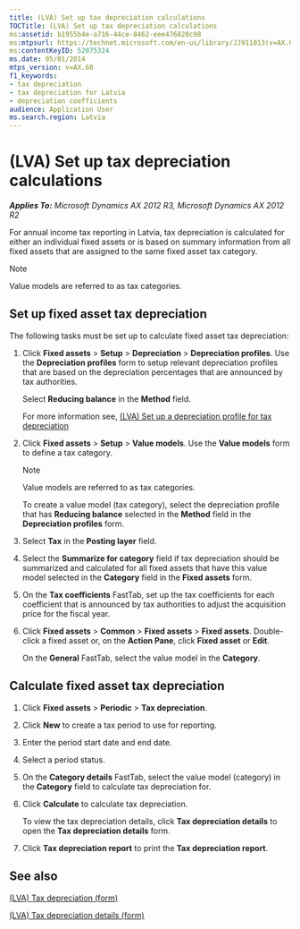 ```yaml
---
title: (LVA) Set up tax depreciation calculations
TOCTitle: (LVA) Set up tax depreciation calculations
ms:assetid: b1955b4e-a716-44ce-8462-eee476820c98
ms:mtpsurl: https://technet.microsoft.com/en-us/library/JJ911013(v=AX.60)
ms:contentKeyID: 52075324
ms.date: 05/01/2014
mtps_version: v=AX.60
f1_keywords:
- tax depreciation
- tax depreciation for Latvia
- depreciation coefficients
audience: Application User
ms.search.region: Latvia
---
```


# (LVA) Set up tax depreciation calculations 


_**Applies To:** Microsoft Dynamics AX 2012 R3, Microsoft Dynamics AX 2012 R2_

For annual income tax reporting in Latvia, tax depreciation is calculated for either an individual fixed assets or is based on summary information from all fixed assets that are assigned to the same fixed asset tax category.


> [!NOTE]
> <P>Value models are referred to as tax categories.</P>



## Set up fixed asset tax depreciation

The following tasks must be set up to calculate fixed asset tax depreciation:

1.  Click **Fixed assets** \> **Setup** \> **Depreciation** \> **Depreciation profiles**. Use the **Depreciation profiles** form to setup relevant depreciation profiles that are based on the depreciation percentages that are announced by tax authorities.
    
    Select **Reducing balance** in the **Method** field.
    
    For more information see, [(LVA) Set up a depreciation profile for tax depreciation](lva-set-up-a-depreciation-profile-for-tax-depreciation.md)

2.  Click **Fixed assets** \> **Setup** \> **Value models**. Use the **Value models** form to define a tax category.
    

    > [!NOTE]
    > <P>Value models are referred to as tax categories.</P>

    
    To create a value model (tax category), select the depreciation profile that has **Reducing balance** selected in the **Method** field in the **Depreciation profiles** form.

3.  Select **Tax** in the **Posting layer** field.

4.  Select the **Summarize for category** field if tax depreciation should be summarized and calculated for all fixed assets that have this value model selected in the **Category** field in the **Fixed assets** form.

5.  On the **Tax coefficients** FastTab, set up the tax coefficients for each coefficient that is announced by tax authorities to adjust the acquisition price for the fiscal year.

6.  Click **Fixed assets** \> **Common** \> **Fixed assets** \> **Fixed assets**. Double-click a fixed asset or, on the **Action Pane**, click **Fixed asset** or **Edit**.
    
    On the **General** FastTab, select the value model in the **Category**.

## Calculate fixed asset tax depreciation

1.  Click **Fixed assets** \> **Periodic** \> **Tax depreciation**.

2.  Click **New** to create a tax period to use for reporting.

3.  Enter the period start date and end date.

4.  Select a period status.

5.  On the **Category details** FastTab, select the value model (category) in the **Category** field to calculate tax depreciation for.

6.  Click **Calculate** to calculate tax depreciation.
    
    To view the tax depreciation details, click **Tax depreciation details** to open the **Tax depreciation details** form.

7.  Click **Tax depreciation report** to print the **Tax depreciation report**.

## See also

[(LVA) Tax depreciation (form)](https://technet.microsoft.com/en-us/library/jj911011\(v=ax.60\))

[(LVA) Tax depreciation details (form)](https://technet.microsoft.com/en-us/library/jj911030\(v=ax.60\))

  


